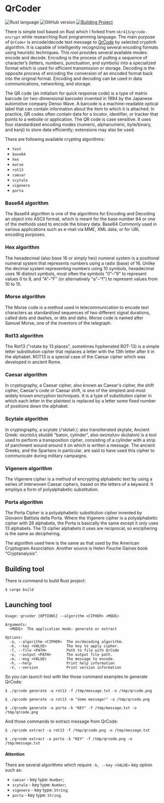 # QrCoder

![Rust language](https://img.shields.io/badge/Rust-project-black?style=plastic&logo=rust&logoColor=white)
![GitHub version](https://img.shields.io/badge/version-v0.1.2-green?style=plastic&labelColor=dark)
[![Building Project](https://github.com/breadrock1/QrCoder/actions/workflows/build-project-action.yml/badge.svg?branch=main)](https://github.com/breadrock1/QrCoder/actions/workflows/build-project-action.yml)

There is simple tool based on Rust which I forked from `nkr413/qrcode-encrypt` while researching Rust programming language. The main purpose of `QrCoder` is encode/decode text message to [QrCode](https://en.wikipedia.org/wiki/QR_code) by selected cryptinh algorithm. It is capable of intelligently recognizing several encoding formats using heuristic techniques. This rool provides several available modes: encode and decode. Encoding is the process of putting a sequence of character’s (letters, numbers, punctuation, and symbols) into a specialized format which is used for efficient transmission or storage. Decoding is the opposite process of encoding the conversion of an encoded format back into the original format. Encoding and decoding can be used in data communications, networking, and storage.

The QR code (an initialism for quick response code) is a type of matrix barcode (or two-dimensional barcode) invented in 1994 by the Japanese automotive company Denso Wave. A barcode is a machine-readable optical label that can contain information about the item to which it is attached. In practice, QR codes often contain data for a locator, identifier, or tracker that points to a website or application. The QR code is case sensitive. It uses four standardized encoding modes (numeric, alphanumeric, byte/binary, and kanji) to store data efficiently; extensions may also be used.

There are following available crypting algorithms:
 - `text`
 - `base64`
 - `hex`
 - `morse`
 - `rot13`
 - `caesar`
 - `scytale`
 - `vigenere`
 - `porta`
 
### Base64 algorithm

The Base64 algorithm is one of the algorithms for Encoding and Decoding an object into ASCII format, which is meant for the base number 64 or one of the methods used to encode the binary data. Base64 Commonly used in various applications such as e-mail via MME, XML data, or for URL encoding purposes. 
 
### Hex algorithm

The hexadecimal (also base 16 or simply hex) numeral system is a positional numeral system that represents numbers using a radix (base) of 16. Unlike the decimal system representing numbers using 10 symbols, hexadecimal uses 16 distinct symbols, most often the symbols "0"–"9" to represent values 0 to 9, and "A"–"F" (or alternatively "a"–"f") to represent values from 10 to 15.

### Morse algorithm

The Morse code is a method used in telecommunication to encode text characters as standardized sequences of two different signal durations, called dots and dashes, or dits and dahs. Morse code is named after Samuel Morse, one of the inventors of the telegraph. 

### Rot13 algorithm

The Rot13 ("rotate by 13 places", sometimes hyphenated ROT-13) is a simple letter substitution cipher that replaces a letter with the 13th letter after it in the alphabet. ROT13 is a special case of the Caesar cipher which was developed in ancient Rome.

### Caesar algorithm

In cryptography, a Caesar cipher, also known as Caesar's cipher, the shift cipher, Caesar's code or Caesar shift, is one of the simplest and most widely known encryption techniques. It is a type of substitution cipher in which each letter in the plaintext is replaced by a letter some fixed number of positions down the alphabet.

### Scytale algorithm 

In cryptography, a scytale (/ˈskɪtəliː/; also transliterated skytale, Ancient Greek: σκυτάλη skutálē "baton, cylinder", also σκύταλον skútalon) is a tool used to perform a transposition cipher, consisting of a cylinder with a strip of parchment wound around it on which is written a message. The ancient Greeks, and the Spartans in particular, are said to have used this cipher to communicate during military campaigns.

### Vigenere algorithm

The Vigenere cipher is a method of encrypting alphabetic text by using a series of interwoven Caesar ciphers, based on the letters of a keyword. It employs a form of polyalphabetic substitution.
 
### Porta algorithm

The Porta Cipher is a polyalphabetic substitution cipher invented by Giovanni Battista della Porta. Where the Vigenere cipher is a polyalphabetic cipher with 26 alphabets, the Porta is basically the same except it only uses 13 alphabets. The 13 cipher alphabets it uses are reciprocal, so enciphering is the same as deciphering.

The algorithm used here is the same as that used by the American Cryptogram Association. Another source is Helen Fouche Gaines book "Cryptanalysis".



## Building tool

There is command to build Rust project:

```shell
$ cargo build 
```
## Launching tool

```shell
Usage: qrcoder [OPTIONS] --algorithm <CIPHER> <MODE>

Arguments:
  <MODE>  The application mode: generate or extract

Options:
  -a, --algorithm <CIPHER>  The en/decoding algorithm.
  -k, --key <VALUE>         The key to apply cipher.
  -f, --file <PATH>         Path to file with QrCode
  -o, --output <PATH>       The output file path.
  -m, --msg <VALUE>         The message to encode.
  -h, --help                Print help information
  -V, --version             Print version information
```

So you can launch tool with like those command examples to generate QrCode:

```shell
$ ./qrcode generate -a rot13 -f /tmp/message.txt -o /tmp/qrcode.png
```

```shell
$ ./qrcode generate -a rot13 -m "Some message!" -o /tmp/qrcode.png
```

```shell
$ ./qrcode generate -a porta -k "KEY" -f /tmp/message.txt -o /tmp/qrcode.png
```

And those commands to extract message from QrCode:

```shell
$ ./qrcode extract -a rot13 -f /tmp/qrcode.png -o /tmp/message.txt
```

```shell
$ ./qrcode extract -a porta -k "KEY" -f /tmp/qrcode.png -o /tmp/message.txt
```

#### Attention

There are several algorithms which require `-k, --key <VALUE>` key option such as:

 - `caesar`     - key type: `Number`;
 - `scytale`    - key type: `Number`;
 - `vigenere`   - key type: `String`;
 - `porta`      - key type: `String`.
